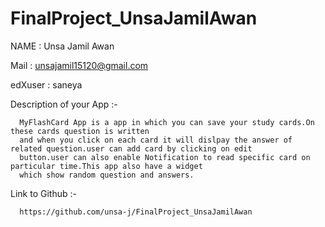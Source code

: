 # FinalProject_UnsaJamilAwan


NAME : Unsa Jamil Awan

Mail : unsajamil15120@gmail.com

edXuser : saneya

Description of your App :-
      
      MyFlashCard App is a app in which you can save your study cards.On these cards question is written
      and when you click on each card it will dislpay the answer of related question.user can add card by clicking on edit 
      button.user can also enable Notification to read specific card on particular time.This app also have a widget
      which show random question and answers.
      
Link to Github :-
      
      https://github.com/unsa-j/FinalProject_UnsaJamilAwan
